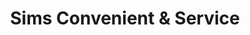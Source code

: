 ---
title: "Sims Convenient & Service"
url: /sims/sims-convenient-und-service/
shop: Lebensmittel
---